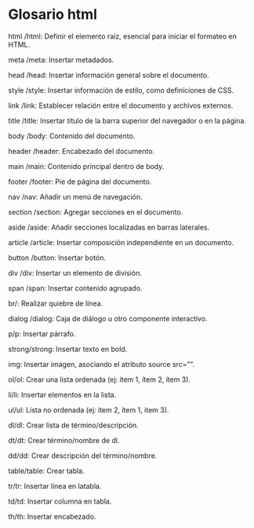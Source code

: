 # Glosario html

html /html: Definir el elemento raíz, esencial para iniciar el formateo en HTML.

meta /meta: Insertar metadados.

head /head: Insertar información general sobre el documento.

style /style: Insertar información de estilo, como definiciones de CSS.

link /link: Establecer relación entre el documento y archivos externos.

title /title: Insertar título de la barra superior del navegador o en la página.

body /body: Contenido del documento.

header /header: Encabezado del documento.

main /main: Contenido principal dentro de body.

footer /footer: Pie de página del documento.

nav /nav: Añadir un menú de navegación.

section /section: Agregar secciones en el documento.

aside /aside: Añadir secciones localizadas en barras laterales.

article /article: Insertar composición independiente en un documento.

button /button: Insertar botón.

div /div: Insertar un elemento de división.

span /span: Insertar contenido agrupado.

br/: Realizar quiebre de línea.

dialog /dialog: Caja de diálogo u otro componente interactivo.

p/p: Insertar párrafo.

strong/strong: Insertar texto en bold.

img: Insertar imagen, asociando el atributo source src=””.

ol/ol: Crear una lista ordenada (ej: ítem 1, ítem 2, ítem 3).

li/li: Insertar elementos en la lista.

ul/ul: Lista no ordenada (ej: ítem 2, ítem 1, ítem 3).

dl/dl: Crear lista de término/descripción.

dt/dt: Crear término/nombre de dl.

dd/dd: Crear descripción del término/nombre.

table/table: Crear tabla.

tr/tr: Insertar línea en latabla.

td/td: Insertar columna en tabla.

th/th: Insertar encabezado.
